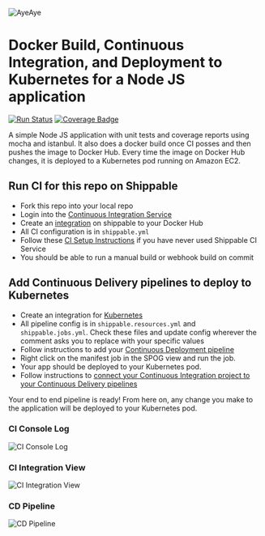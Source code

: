 ![AyeAye](https://github.com/shippableSamples/node-build-push-docker-hub/blob/master/public/resources/images/captain.png)

# Docker Build, Continuous Integration, and Deployment to Kubernetes for a Node JS application
[![Run Status](https://api.shippable.com/projects/5885ecca11c45a1000af5760/badge?branch=master)](https://app.shippable.com/projects/5885ecca11c45a1000af5760)
[![Coverage Badge](https://api.shippable.com/projects/5885ecca11c45a1000af5760/coverageBadge?branch=master)](https://app.shippable.com/projects/5885ecca11c45a1000af5760)


A simple Node JS application with unit tests and coverage reports using mocha
and istanbul. It also does a docker build once CI posses and then pushes the image
to Docker Hub. Every time the image on Docker Hub changes, it is deployed to a Kubernetes pod running on Amazon EC2.

## Run CI for this repo on Shippable
* Fork this repo into your local repo
* Login into the [Continuous Integration Service](wwww.shippable.com)
* Create an [integration](http://docs.shippable.com/integrations/imageRegistries/dockerHub/) on shippable to your Docker Hub
* All CI configuration is in `shippable.yml`
* Follow these [CI Setup Instructions](http://docs.shippable.com/ci/runFirstBuild/) if you have never used Shippable CI Service
* You should be able to run a manual build or webhook build on commit

## Add Continuous Delivery pipelines to deploy to Kubernetes

* Create an integration for [Kubernetes](http://docs.shippable.com/integrations/containerServices/kubernetes/)
* All pipeline config is in `shippable.resources.yml` and `shippable.jobs.yml`. Check these files and update config wherever the comment asks you to replace with your specific values
* Follow instructions to add your [Continuous Deployment pipeline](http://docs.shippable.com/tutorials/pipelines/howToAddSyncRepos/)
* Right click on the manifest job in the SPOG view and run the job.
* Your app should be deployed to your Kubernetes pod.
* Follow instructions to [connect your Continuous Integration project to your Continuous Delivery pipelines](http://docs.shippable.com/tutorials/pipelines/connectingCiPipelines/)

Your end to end pipeline is ready! From here on, any change you make to the application will be deployed to your Kubernetes pod.

### CI Console Log
![CI Console Log](https://github.com/shippableSamples/node-build-push-docker-hub/blob/master/public/resources/images/console-log.jpg)

### CI Integration View
![CI Integration View](https://github.com/shippableSamples/node-build-push-docker-hub/blob/master/public/resources/images/trigger-deploy-kubernetes.jpg)

### CD Pipeline
![CD Pipeline](https://github.com/shippableSamples/node-build-push-docker-hub/blob/master/public/resources/images/deployment-pipeline-to-kubernetes.jpg)

